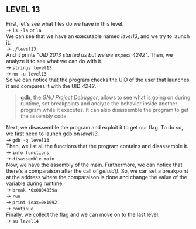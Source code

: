## LEVEL 13

First, let's see what files do we have in this level.  
-> `ls -la` or `la`  
We can see that we have an executable named *level13*, and we try to launch it.  
-> `./level13`  
And it prints *"UID 2013 started us but we we expect 4242"*. Then, we analyze it to see what we can do with it.  
-> `strings level13`  
-> `nm -u level13`  
So we can notice that the program checks the UID of the user that launches it and compares it with the UID *4242*.

> **gdb**, the *GNU Project Debugger*, allows to see what is going on during runtime, set breakpoints and analyze the behavior inside another program while it executes. It can also disassemble the program to get the assembly code.

Next, we disassemble the program and exploit it to get our flag. To do so, we first need to launch gdb on *level13*.  
-> `gdb -q level13`  
Then, we list all the functions that the program contains and disassemble it.  
-> `info functions`  
-> `disassemble main`  
Now, we have the assembly of the main. Furthermore, we can notice that there's a comparaison after the call of *getuid()*. So, we can set a breakpoint at the address where the comparaison is done and change the value of the variable during runtime.  
-> `break *0x0804859a`  
-> `run`  
-> `print $eax=0x1092`  
-> `continue`  
Finally, we collect the flag and we can move on to the last level.  
-> `su level14`
